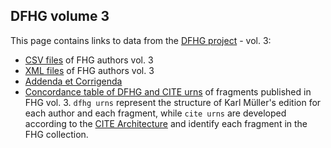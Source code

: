 ## DFHG volume 3

This page contains links to data from the [DFHG project](http://www.dfhg-project.org/) - vol. 3:

* [CSV files](http://www.dfhg-project.org/DFHG/export_csv.php) of FHG authors vol. 3
* [XML files](http://www.dfhg-project.org/DFHG/export_xml.php) of FHG authors vol. 3
* [Addenda et Corrigenda](http://www.dfhg-project.org/DFHG/static_viewer.php?file=Addenda_Corrigenda_Volumen_tertium.html)
* [Concordance table of DFHG and CITE urns](https://github.com/DFHG-project/volume_3/blob/master/dfhg_cite_urns.csv) of fragments published in FHG vol. 3. `dfhg urns` represent the structure of Karl Müller's edition for each author and each fragment, while `cite urns` are developed according to the [CITE Architecture](http://cite-architecture.github.io/) and identify each fragment in the FHG collection.
